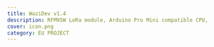 ```yaml
---
title: WaziDev v1.4
description: RFM95W LoRa module, Arduino Pro Mini compatible CPU, 
cover: icon.png
category: EU PROJECT
---
```

